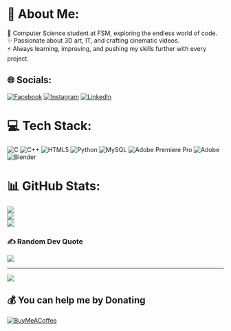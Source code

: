# 💫 About Me:
🚀 Computer Science student at FSM, exploring the endless world of code.<br> ✨ Passionate about 3D art, IT, and crafting cinematic videos.<br>⚡  Always learning, improving, and pushing my skills further with every project.


## 🌐 Socials:
[![Facebook](https://img.shields.io/badge/Facebook-%231877F2.svg?logo=Facebook&logoColor=white)](https://facebook.com/ada.m.arzougui) [![Instagram](https://img.shields.io/badge/Instagram-%23E4405F.svg?logo=Instagram&logoColor=white)](https://instagram.com/ada_m_arzougui) [![LinkedIn](https://img.shields.io/badge/LinkedIn-%230077B5.svg?logo=linkedin&logoColor=white)](https://linkedin.com/in/adam-marzougui) 

# 💻 Tech Stack:
![C](https://img.shields.io/badge/c-%2300599C.svg?style=for-the-badge&logo=c&logoColor=white) ![C++](https://img.shields.io/badge/c++-%2300599C.svg?style=for-the-badge&logo=c%2B%2B&logoColor=white) ![HTML5](https://img.shields.io/badge/html5-%23E34F26.svg?style=for-the-badge&logo=html5&logoColor=white) ![Python](https://img.shields.io/badge/python-3670A0?style=for-the-badge&logo=python&logoColor=ffdd54) ![MySQL](https://img.shields.io/badge/mysql-4479A1.svg?style=for-the-badge&logo=mysql&logoColor=white) ![Adobe Premiere Pro](https://img.shields.io/badge/Adobe%20Premiere%20Pro-9999FF.svg?style=for-the-badge&logo=Adobe%20Premiere%20Pro&logoColor=white) ![Adobe](https://img.shields.io/badge/adobe-%23FF0000.svg?style=for-the-badge&logo=adobe&logoColor=white) ![Blender](https://img.shields.io/badge/blender-%23F5792A.svg?style=for-the-badge&logo=blender&logoColor=white)
# 📊 GitHub Stats:
![](https://github-readme-stats.vercel.app/api?username=Mazougy&theme=dark&hide_border=false&include_all_commits=false&count_private=false)<br/>
![](https://nirzak-streak-stats.vercel.app/?user=Mazougy&theme=dark&hide_border=false)<br/>
![](https://github-readme-stats.vercel.app/api/top-langs/?username=Mazougy&theme=dark&hide_border=false&include_all_commits=false&count_private=false&layout=compact)

### ✍️ Random Dev Quote
![](https://quotes-github-readme.vercel.app/api?type=horizontal&theme=radical)

---
[![](https://visitcount.itsvg.in/api?id=Mazougy&icon=0&color=0)](https://visitcount.itsvg.in)

  ## 💰 You can help me by Donating
  [![BuyMeACoffee](https://img.shields.io/badge/Buy%20Me%20a%20Coffee-ffdd00?style=for-the-badge&logo=buy-me-a-coffee&logoColor=black)](https://buymeacoffee.com/marzouguiadam) 

  
<!-- Proudly created with GPRM ( https://gprm.itsvg.in ) -->
